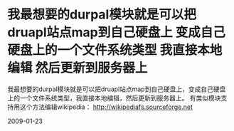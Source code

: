 # 我最想要的durpal模块就是可以把druapl站点map到自己硬盘上 变成自己硬盘上的一个文件系统类型 我直接本地编辑 然后更新到服务器上

我最想要的durpal模块就是可以把druapl站点map到自己硬盘上，变成自己硬盘上的一个文件系统类型，我直接本地编辑，然后更新到服务器上。
有类似模块支持用这个方法编辑wikipedia： http://wikipediafs.sourceforge.net


2009-01-23